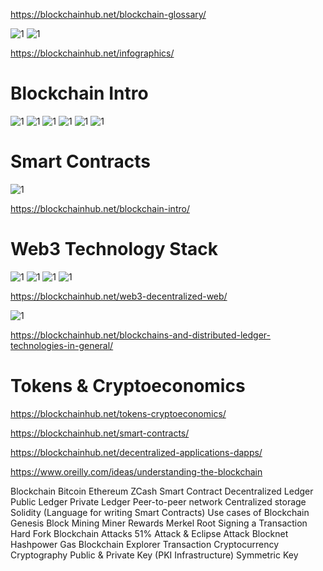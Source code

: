 https://blockchainhub.net/blockchain-glossary/

![1](https://blockgeeks.com/wp-content/uploads/2017/05/infographics2-02-1024x488.png)
![1](https://blockgeeks.com/wp-content/uploads/2017/06/infographics-02New.png)


https://blockchainhub.net/infographics/

# Blockchain Intro
![1](https://blockchainhub.net/wp-content/uploads/2017/05/centralized-distributed-decentralized-768x432.jpg)
![1](https://blockchainhub.net/wp-content/uploads/2017/05/BC-2.png)
![1](https://blockchainhub.net/wp-content/uploads/2017/05/BC-5.png)
![1](https://blockchainhub.net/wp-content/uploads/2017/05/BC-3.png)
![1](https://blockchainhub.net/wp-content/uploads/2017/05/BC-1.png)
![1](https://blockchainhub.net/wp-content/uploads/2017/05/BC-4.png)


# Smart Contracts
![1](https://blockchainhub.net/wp-content/uploads/2017/05/BlockchainTechnologyStack.jpg)


https://blockchainhub.net/blockchain-intro/




# Web3 Technology Stack
![1](https://blockchainhub.net/wp-content/uploads/2017/05/web3-technology-stack-768x480.png)
![1](https://blockchainhub.net/wp-content/uploads/2017/05/web3stack-768x355.jpg)
![1](https://blockchainhub.net/wp-content/uploads/2016/07/weaving-the-ilp-fabric-into-bigchain-db-6-638.jpg)
![1](https://blockchainhub.net/wp-content/uploads/2016/07/Ur0e8-768x432.png)


https://blockchainhub.net/web3-decentralized-web/

![1](https://blockchainhub.net/wp-content/uploads/2016/07/Types-of-Blockchains-1.jpg)

https://blockchainhub.net/blockchains-and-distributed-ledger-technologies-in-general/


# Tokens & Cryptoeconomics
https://blockchainhub.net/tokens-cryptoeconomics/


https://blockchainhub.net/smart-contracts/


https://blockchainhub.net/decentralized-applications-dapps/



https://www.oreilly.com/ideas/understanding-the-blockchain


Blockchain
Bitcoin
Ethereum
ZCash
Smart Contract
Decentralized Ledger
Public Ledger
Private Ledger
Peer-to-peer network
Centralized storage
Solidity (Language for writing Smart Contracts)
Use cases of Blockchain
Genesis Block
Mining
Miner
Rewards
Merkel Root
Signing a Transaction
Hard Fork
Blockchain Attacks
51% Attack & Eclipse Attack
Blocknet
Hashpower
Gas
Blockchain Explorer
Transaction
Cryptocurrency
Cryptography
Public & Private Key (PKI Infrastructure)
Symmetric Key
